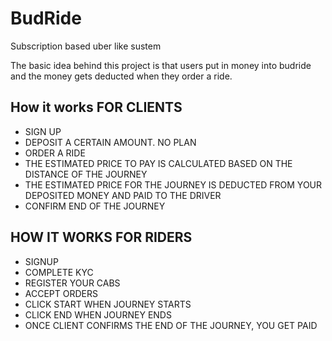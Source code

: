 # BudRide
Subscription based uber like sustem

The basic idea behind this project is that users put in money into budride and the money gets deducted when they order a ride.


##  How it works FOR CLIENTS
- SIGN UP
- DEPOSIT A CERTAIN AMOUNT. NO PLAN
- ORDER A RIDE
- THE ESTIMATED PRICE TO PAY IS CALCULATED BASED ON THE DISTANCE OF THE JOURNEY
- THE ESTIMATED PRICE FOR THE JOURNEY IS DEDUCTED FROM YOUR DEPOSITED MONEY AND PAID TO THE DRIVER
- CONFIRM END OF THE JOURNEY

## HOW IT WORKS FOR RIDERS
- SIGNUP
- COMPLETE KYC
- REGISTER YOUR CABS
- ACCEPT ORDERS
- CLICK START WHEN JOURNEY STARTS
- CLICK END WHEN JOURNEY ENDS
- ONCE CLIENT CONFIRMS THE END OF THE JOURNEY, YOU GET PAID
